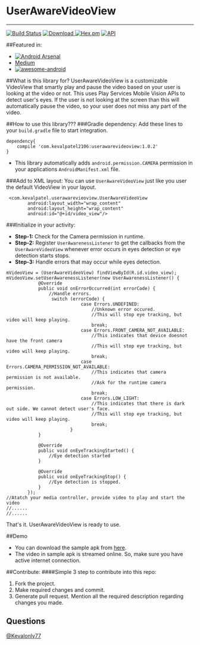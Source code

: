 # UserAwareVideoView
----------------------

[![Build Status](https://travis-ci.org/kevalpatel2106/UserAwareVideoView.svg?branch=master)](https://travis-ci.org/kevalpatel2106/UserAwareVideoView) [ ![Download](https://api.bintray.com/packages/kevalpatel2106/maven/user-aware-videoview/images/download.svg) ](https://bintray.com/kevalpatel2106/maven/user-aware-videoview/_latestVersion) [![Hex.pm](https://img.shields.io/hexpm/l/plug.svg)](https://github.com/kevalpatel2106/UserAwareVideoView) [![API](https://img.shields.io/badge/API-15%2B-orange.svg?style=flat)](https://android-arsenal.com/api?level=15)

##Featured in:
- [![Android Arsenal](https://img.shields.io/badge/Android%20Arsenal-UserAwareVideoView-green.svg?style=true)](https://android-arsenal.com/details/1/4569)
- [Medium](https://medium.com/@kevalpatel2106/user-aware-video-view-4172c9f722e2#.i068pckyh)
- [![awesome-android](https://cdn.rawgit.com/sindresorhus/awesome/d7305f38d29fed78fa85652e3a63e154dd8e8829/media/badge.svg)]([![awesome-android](https://cdn.rawgit.com/sindresorhus/awesome/d7305f38d29fed78fa85652e3a63e154dd8e8829/media/badge.svg)](https://snowdream.github.io/awesome-android/Other.html#Utility))

##What is this library for?
UserAwareVideoView is a customizable VideoView that smartly play and pause the video based on your user is looking at the video or not. This uses Play Services Mobile Vision APIs to detect user's eyes. If the user is not looking at the screen than this will automatically pause the video, so your user does not miss any part of the video.

##How to use this library???
###Gradle dependency:
Add these lines to your `build.gradle` file to start integration. 

```
dependency{
    compile 'com.kevalpatel2106:userawarevideoview:1.0.2'
}
```

- This library automatically adds `android.permission.CAMERA` permission in your applications `AndroidManifest.xml` file.

###Add to XML layout:
You can use `UserAwareVideoView` just like you user the default VideoView in your layout. 
```
 <com.kevalpatel.userawarevieoview.UserAwareVideoView
        android:layout_width="wrap_content"
        android:layout_height="wrap_content"
        android:id="@+id/video_view"/>
```

###Initialize in your activity:
- **Step-1:** Check for the Camera permission in runtime.
- **Step-2:** Register `UserAwarenessListener` to get the callbacks from the `UserAwareVideoView` whenever error occurs in eyes detection or eye detection starts stops.
- **Step-3:** Handle errors that may occur while eyes detection. 
```
mVideoView = (UserAwareVideoView) findViewById(R.id.video_view);
mVideoView.setUserAwarenessListener(new UserAwarenessListener() {
            @Override
            public void onErrorOccurred(int errorCode) {
                //Handle errors.
                 switch (errorCode) {
                            case Errors.UNDEFINED:
                                //Unknown error occured. 
                                //This will stop eye tracking, but video will keep playing.
                                break;
                            case Errors.FRONT_CAMERA_NOT_AVAILABLE:
                                //This indicates that device doesnot have the front camera
                                //This will stop eye tracking, but video will keep playing.
                                break;
                            case Errors.CAMERA_PERMISSION_NOT_AVAILABLE:
                                //This indicates that camera permission is not available.
                                //Ask for the runtime camera permission.
                                break;
                            case Errors.LOW_LIGHT:
                                //This indicates that there is dark out side. We cannot detect user's face.
                                //This will stop eye tracking, but video will keep playing.
                                break;
                        }
            }

            @Override
            public void onEyeTrackingStarted() {
                //Eye detection started
            }

            @Override
            public void onEyeTrackingStop() {
                //Eye detection is stopped.
            }
        });
//Atatch your media controller, provide video to play and start the video
//......
//......
```

That's it. UserAwareVideoView is ready to use.

##Demo
- You can download the sample apk from [here](/apk/sample.apk).
- The video in sample apk is streamed online. So, make sure you have active internet connection.

##Contribute:
####Simple 3 step to contribute into this repo:

1. Fork the project. 
2. Make required changes and commit. 
3. Generate pull request. Mention all the required description regarding changes you made.

## Questions
[@Kevalonly77](https://twitter.com/Kevalonly77)
